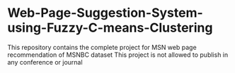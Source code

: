 # Web-Page-Suggestion-System-using-Fuzzy-C-means-Clustering
This repository contains the complete project for MSN web page recommendation of MSNBC dataset
This project is not allowed to publish in any conference or journal

